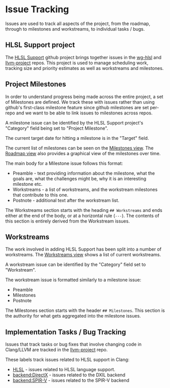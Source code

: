 <!-- {% raw %} -->

# Issue Tracking

Issues are used to track all aspects of the project, from the roadmap, through
to milestones and workstreams, to individual tasks / bugs.

## HLSL Support project

The [HLSL Support](https://github.com/orgs/llvm/projects/4) github project
brings together issues in the [wg-hlsl](https://github.com/llvm/wg-hlsl) and
[llvm-project](https://github.com/llvm/llvm-project) repos. This project is used
to manage scheduling work, tracking size and priority estimates as well as
workstreams and milestones.

## Project Milestones

In order to understand progress being made across the entire project, a set of
Milestones are defined. We track these with issues rather than using github's
first-class milestone feature since github milestones are set per-repo and we
want to be able to link issues to milestones across repos.

A milestone issue can be identified by the HLSL Support project's "Category"
field being set to "Project Milestone".

The current target date for hitting a milestone is in the "Target" field.

The current list of milestones can be seen on the [Milestones
view](https://github.com/orgs/llvm/projects/4/views/15). The [Roadmap
view](https://github.com/orgs/llvm/projects/4/views/12) also provides a
graphical view of the milestones over time.

The main body for a Milestone issue follows this format:

* Preamble - text providing information about the milestone, what the goals are,
  what the challenges might be, why it is an interesting milestone etc.
* Workstreams - a list of workstreams, and the workstream milestones that
  contribute to this one.
* Postnote - additional text after the workstream list.

The Workstreams section starts with the heading `## Workstreams` and ends either
at the end of the body, or at a horizontal rule (`---`). The contents of this
section is entirely derived from the Workstream issues.

## Workstreams

The work involved in adding HLSL Support has been split into a number of
workstreams. The [Workstreams
view](https://github.com/orgs/llvm/projects/4/views/16) shows a list of current
workstreams.

A workstream issue can be identified by the "Category" field set to "Workstream".

The workstream issue is formatted similarly to a milestone issue:

* Preamble
* Milestones
* Postnote

The Milestones section starts with the header `## Milestones`. This section is the authority for what gets aggregated into the milestone issues.


## Implementation Tasks / Bug Tracking

Issues that track tasks or bug fixes that involve changing code in Clang/LLVM
are tracked in the [llvm-project](https://github.com/llvm/llvm-project/issues)
repo.

These labels track issues related to HLSL support in Clang:

* [HLSL][1] - issues related to HLSL language support.
* [backend:DirectX][2] - issues related to the DXIL backend
* [backend:SPIR-V][3] - issues related to the SPIR-V backend

[1]: https://github.com/llvm/llvm-project/issues?q=is%3Aopen+is%3Aissue+label%3AHLSL
[2]: https://github.com/llvm/llvm-project/issues?q=is%3Aopen+is%3Aissue+label%3Abackend%3ADirectX
[3]: https://github.com/llvm/llvm-project/issues?q=is%3Aopen+is%3Aissue+label%3Abackend%3ASPIR-V

<!-- {% endraw %} -->
